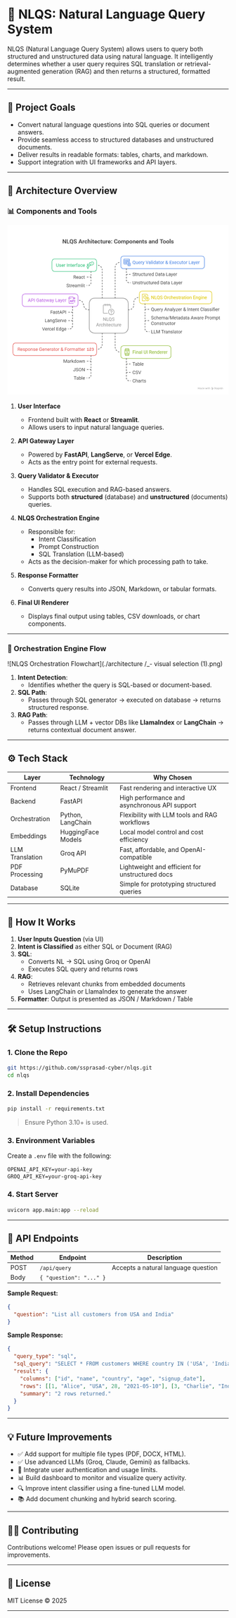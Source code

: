 
# 🧠 NLQS: Natural Language Query System

NLQS (Natural Language Query System) allows users to query both structured and unstructured data using natural language. It intelligently determines whether a user query requires SQL translation or retrieval-augmented generation (RAG) and then returns a structured, formatted result.

---

## 📌 Project Goals

- Convert natural language questions into SQL queries or document answers.
- Provide seamless access to structured databases and unstructured documents.
- Deliver results in readable formats: tables, charts, and markdown.
- Support integration with UI frameworks and API layers.

---

## 🧩 Architecture Overview

### 📊 Components and Tools

![NLQS Architecture Diagram](./architecture%20/_-%20visual%20selection.png)

1. **User Interface**
   - Frontend built with **React** or **Streamlit**.
   - Allows users to input natural language queries.

2. **API Gateway Layer**
   - Powered by **FastAPI**, **LangServe**, or **Vercel Edge**.
   - Acts as the entry point for external requests.

3. **Query Validator & Executor**
   - Handles SQL execution and RAG-based answers.
   - Supports both **structured** (database) and **unstructured** (documents) queries.

4. **NLQS Orchestration Engine**
   - Responsible for:
     - Intent Classification
     - Prompt Construction
     - SQL Translation (LLM-based)
   - Acts as the decision-maker for which processing path to take.

5. **Response Formatter**
   - Converts query results into JSON, Markdown, or tabular formats.

6. **Final UI Renderer**
   - Displays final output using tables, CSV downloads, or chart components.

---

### 🧠 Orchestration Engine Flow

![NLQS Orchestration Flowchart](./architecture /_- visual selection (1).png)

1. **Intent Detection**: 
   - Identifies whether the query is SQL-based or document-based.
2. **SQL Path**:
   - Passes through SQL generator → executed on database → returns structured response.
3. **RAG Path**:
   - Passes through LLM + vector DBs like **LlamaIndex** or **LangChain** → returns contextual document answer.

---

## ⚙️ Tech Stack

| Layer                 | Technology           | Why Chosen                                       |
|----------------------|----------------------|--------------------------------------------------|
| Frontend             | React / Streamlit    | Fast rendering and interactive UX                |
| Backend              | FastAPI              | High performance and asynchronous API support    |
| Orchestration        | Python, LangChain    | Flexibility with LLM tools and RAG workflows     |
| Embeddings           | HuggingFace Models   | Local model control and cost efficiency          |
| LLM Translation      | Groq API             | Fast, affordable, and OpenAI-compatible          |
| PDF Processing       | PyMuPDF              | Lightweight and efficient for unstructured docs  |
| Database             | SQLite               | Simple for prototyping structured queries        |

---

## 🚀 How It Works

1. **User Inputs Question** (via UI)
2. **Intent is Classified** as either SQL or Document (RAG)
3. **SQL**:
   - Converts NL → SQL using Groq or OpenAI
   - Executes SQL query and returns rows
4. **RAG**:
   - Retrieves relevant chunks from embedded documents
   - Uses LangChain or LlamaIndex to generate the answer
5. **Formatter**: Output is presented as JSON / Markdown / Table

---

## 🛠️ Setup Instructions

### 1. Clone the Repo

```bash
git https://github.com/ssprasad-cyber/nlqs.git
cd nlqs
```

### 2. Install Dependencies

```bash
pip install -r requirements.txt
```

> Ensure Python 3.10+ is used.

### 3. Environment Variables

Create a `.env` file with the following:

```
OPENAI_API_KEY=your-api-key
GROQ_API_KEY=your-groq-api-key
```

### 4. Start Server

```bash
uvicorn app.main:app --reload
```

---

## 📡 API Endpoints

| Method | Endpoint       | Description                        |
|--------|----------------|------------------------------------|
| POST   | `/api/query`   | Accepts a natural language question |
| Body   | `{ "question": "..." }` | |

**Sample Request:**

```json
{
  "question": "List all customers from USA and India"
}
```

**Sample Response:**

```json
{
  "query_type": "sql",
  "sql_query": "SELECT * FROM customers WHERE country IN ('USA', 'India');",
  "result": {
    "columns": ["id", "name", "country", "age", "signup_date"],
    "rows": [[1, "Alice", "USA", 28, "2021-05-10"], [3, "Charlie", "India", 25, "2022-01-12"]],
    "summary": "2 rows returned."
  }
}
```

---

## 💡 Future Improvements

- ✅ Add support for multiple file types (PDF, DOCX, HTML).
- ✅ Use advanced LLMs (Groq, Claude, Gemini) as fallbacks.
- 🔄 Integrate user authentication and usage limits.
- 📊 Build dashboard to monitor and visualize query activity.
- 🔍 Improve intent classifier using a fine-tuned LLM model.
- 📚 Add document chunking and hybrid search scoring.

---

## 👨‍💻 Contributing

Contributions welcome! Please open issues or pull requests for improvements.

---

## 📄 License

MIT License © 2025

---
